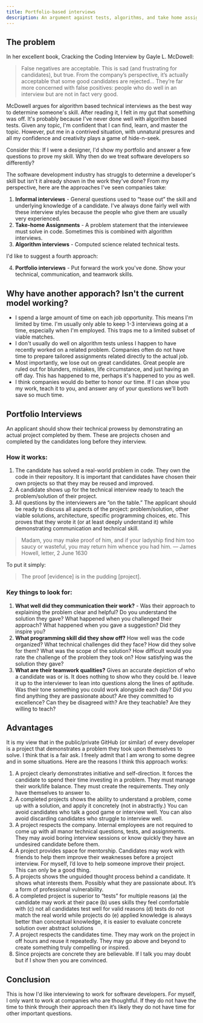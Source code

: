 ```yaml
---
title: Portfolio-based interviews
description: An argument against tests, algorithms, and take home assignments.
---
```


## The problem

In her excellent book, Cracking the Coding Interview by Gayle L. McDowell:

> False negatives are acceptable. This is sad (and frustrating for candidates), but true. From the company’s perspective, it’s actually acceptable that some good candidates are rejected… They’re far more concerned with false positives: people who do well in an interview but are not in fact very good.

McDowell argues for algorithm based technical interviews as the best way to determine someone's skill. After reading it, I felt in my gut that something was off. It's probably because I've never done well with algorithm based tests. Given any topic, I'm confident that I can find, learn, and master the topic. However, put me in a contrived situation, with unnatural presures and all my confidence and creativity plays a game of hide-n-seek.

Consider this: If I were a designer, I'd show my portfolio and answer a few questions to prove my skill. Why then do we treat software developers so differently?

The software development industry has struggls to determine a developer's skill but isn't it already shown in the work they've done? From my perspective, here are the approaches I've seen companies take:

1. **Informal interviews** - General questions used to “tease out” the skill and underlying knowledge of a candidate. I've always done fairly well with these interview styles because the people who give them are usually very experienced.
2. **Take-home Assignments** - A problem statement that the interviewee must solve in code. Sometimes this is combined with algorithm interviews.
3. **Algorithm interviews** - Computed science related technical tests.

I'd like to suggest a fourth approach:

4. **Portfolio interviews** - Put forward the work you've done. Show your technical, communication, and teamwork skills.

## Why have another apporach? Isn't the current model working?

- I spend a large amount of time on each job opportunity. This means I'm limited by time. I'm usually only able to keep 1-3 interviews going at a time, especially when I'm employed. This traps me to a limited subset of viable matches.
- I don't usually do well on algorithm tests unless I happen to have recently worked on a related problem. Companies often do not have time to prepare tailored assignments related directly to the actual job.
- Most importantly, we lose out on great candidates. Great people are ruled out for blunders, mistakes, life circumstance, and just having an off day. This has happened to me, perhaps it's happened to you as well.
- I think companies would do better to honor our time. If I can show you my work, teach it to you, and answer any of your questions we'll both save so much time.

## Portfolio Interviews

An applicant should show their technical prowess by demonstrating an actual project completed by them. These are projects chosen and completed by the candidates long before they interview.

### How it works:

1. The candidate has solved a real-world problem in code. They own the code in their repository. It is important that candidates have chosen their own projects so that they may be reused and improved.
2. A candidate shows up for the technical interview ready to teach the problem/solution of their project.
3. All questions by the interviewers are “on the table.” The applicant should be ready to discuss all aspects of the project: problem/solution, other viable solutions, architecture, specific programming choices, etc. This proves that they wrote it (or at least deeply understand it) while demonstrating communication and technical skill.

> Madam, you may make proof of him, and if your ladyship find him too saucy or wasteful, you may return him whence you had him.
> — James Howell, letter, 2 June 1630

To put it simply:

> The proof [evidence] is in the pudding [project].

### Key things to look for:

1. **What well did they communication their work?** - Was their approach to explaining the problem clear and helpful? Do you understand the solution they gave? What happened when you challenged their approach? What happened when you gave a suggestion? Did they inspire you?
2. **What programming skill did they show off?** How well was the code organized? What technical challenges did they face? How did they solve for them? What was the scope of the solution? How difficult would you rate the challenge of the problem they took on? How satisfying was the solution they gave?
3. **What are their teamwork qualities?** Gives an accurate depiction of who a candidate was or is. It does nothing to show who they could be. I leave it up to the interviewer to lean into questions along the lines of aptitude. Was their tone something you could work alongside each day? Did you find anything they are passionate about? Are they committed to excellence? Can they be disagreed with? Are they teachable? Are they willing to teach?

## Advantages

It is my view that in the public/private GitHub (or similar) of every developer is a project that demonstrates a problem they took upon themselves to solve. I think that is a fair ask. I freely admit that I am wrong to some degree and in some situations. Here are the reasons I think this approach works:

1. A project clearly demonstrates initiative and self-direction. It forces the candidate to spend their time investing in a problem. They must manage their work/life balance. They must create the requirements. They only have themselves to answer to.
2. A completed projects shows the ability to understand a problem, come up with a solution, and apply it concretely (not in abstractly.) You can avoid candidates who talk a good game or interview well. You can also avoid discarding candidates who struggle to interview well.
3. A project respects the company. Internal employees are not required to come up with all manor technical questions, tests, and assignments. They may avoid boring interview sessions or know quickly they have an undesired candidate before them.
4. A project provides space for mentorship. Candidates may work with friends to help them improve their weaknesses before a project interview. For myself, I’d love to help someone improve their project. This can only be a good thing.
5. A projects shows the unguided thought process behind a candidate. It shows what interests them. Possibly what they are passionate about. It’s a form of professional vulnerability.
6. A completed project is superior to “tests” for multiple reasons (a) the candidate may work at their pace (b) uses skills they feel comfortable with (c) not all candidates test well for valid reasons (d) tests do not match the real world while projects do (e) applied knowledge is always better than conceptual knowledge, it is easier to evaluate concrete solution over abstract solutions
7. A project respects the candidates time. They may work on the project in off hours and reuse it repeatedly. They may go above and beyond to create something truly compelling or inspired.
8. Since projects are concrete they are believable. If I talk you may doubt but if I show then you are convinced.

## Conclusion

This is how I'd like interviewing to work for software developers. For myself, I only want to work at companies who are thoughtful. If they do not have the time to think through their approach then it’s likely they do not have time for other important questions.